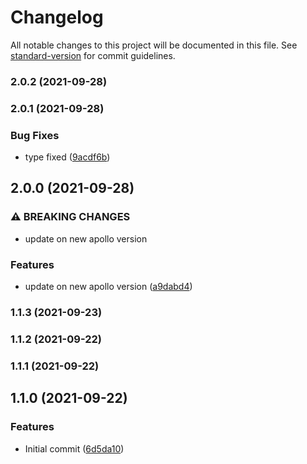 # Changelog

All notable changes to this project will be documented in this file. See [standard-version](https://github.com/conventional-changelog/standard-version) for commit guidelines.

### 2.0.2 (2021-09-28)

### 2.0.1 (2021-09-28)


### Bug Fixes

* type fixed ([9acdf6b](https://github.com/mir-dit/apollo-link-batch-alias/commit/9acdf6b2d8450afdd211512d5b5135b56cc39604))

## 2.0.0 (2021-09-28)


### ⚠ BREAKING CHANGES

* update on new apollo version

### Features

* update on new apollo version ([a9dabd4](https://github.com/mir-dit/apollo-link-batch-alias/commit/a9dabd42257eb59842e0c2c3477d7a22d8a0285e))

### 1.1.3 (2021-09-23)

### 1.1.2 (2021-09-22)

### 1.1.1 (2021-09-22)

## 1.1.0 (2021-09-22)


### Features

* Initial commit ([6d5da10](https://github.com/mir-dit/apollo-link-batch-alias/commit/6d5da10cc01826dd35ef0a8b2fff67d29cfd0dd9))
